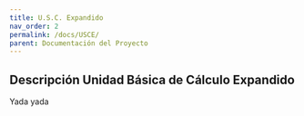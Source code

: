 ```yaml
---
title: U.S.C. Expandido
nav_order: 2
permalink: /docs/USCE/
parent: Documentación del Proyecto
---
```


## Descripción Unidad Básica de Cálculo Expandido

Yada yada